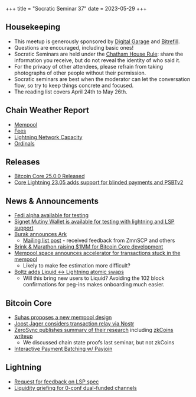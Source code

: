 +++
title = "Socratic Seminar 37"
date = 2023-05-29
+++

Housekeeping
------------

- This meetup is generously sponsored by [Digital Garage](https://dg717.com/) and [Bitrefill](https://bitrefill.com/).
- Questions are encouraged, including basic ones!
- Socratic Seminars are held under the [Chatham House Rule](https://www.chathamhouse.org/about-us/chatham-house-rule): share the information you receive, but do not reveal the identity of who said it.
- For the privacy of other attendees, please refrain from taking photographs of other people without their permission.
- Socratic seminars are best when the moderator can let the conversation flow, so try to keep things concrete and focused.
- The reading list covers April 24th to May 26th.

Chain Weather Report
--------------------

- [Mempool](https://www.bitcoin-mempool.info/#BTC,30d,weight)
- [Fees](https://transactionfee.info/charts/fees-package-feerates/)
- [Lightning Network Capacity](https://bitcoinvisuals.com/ln-capacity)
- [Ordinals](https://dune.com/dataalways/ordinals)

Releases
--------

- [Bitcoin Core 25.0.0 Released](https://github.com/bitcoin/bitcoin/blob/master/doc/release-notes/release-notes-25.0.md)
- [Core Lightning 23.05 adds support for blinded payments and PSBTv2](https://github.com/ElementsProject/lightning/releases/tag/v23.05)

News & Announcements
--------------------

- [Fedi alpha available for testing](https://www.nobsbitcoin.com/fedi-alpha-available-for-testing/)
- [Signet Mutiny Wallet is available for testing with lightning and LSP support](https://twitter.com/MutinyWallet/status/1661381554478669825)
- [Burak announces Ark](https://www.arkpill.me/deep-dive)
  - [Mailing list post](https://lists.linuxfoundation.org/pipermail/bitcoin-dev/2023-May/021694.html) - received feedback from ZmnSCP and others
- [Brink & Marathon raising $1MM for Bitcoin Core development](https://www.nobsbitcoin.com/brink-marathon-partnership/)
- [Mempool.space announces accelerator for transactions stuck in the mempool](https://www.nobsbitcoin.com/mempool-acceleration-marketplace-upcoming/)
  - Likely to make fee estimation more difficult?
- [Boltz adds Liquid <-> Lightning atomic swaps](https://blog.boltz.exchange/p/launching-liquid-swaps-unfairly-cheap)
  - Will this bring new users to Liquid? Avoiding the 102 block confirmations for peg-ins makes onboarding much easier.

Bitcoin Core
------------

- [Suhas proposes a new mempool design](https://github.com/bitcoin/bitcoin/issues/27677)
- [Joost Jager considers transaction relay via Nostr](https://twitter.com/joostjgr/status/1658487013237211155)
- [ZeroSync publishes summary of their research](https://zerosync.org/zerosync.pdf) including [zkCoins writeup](https://gist.github.com/RobinLinus/d036511015caea5a28514259a1bab119)
  - We discussed chain state proofs last seminar, but not zkCoins
- [Interactive Payment Batching w/ Payjoin](https://lists.linuxfoundation.org/pipermail/bitcoin-dev/2023-May/021653.html)

Lightning
--------

- [Request for feedback on LSP spec](https://lists.linuxfoundation.org/pipermail/lightning-dev/2023-May/003926.html)
- [Liquidity griefing for 0-conf dual-funded channels](https://lists.linuxfoundation.org/pipermail/lightning-dev/2023-May/003920.html)

